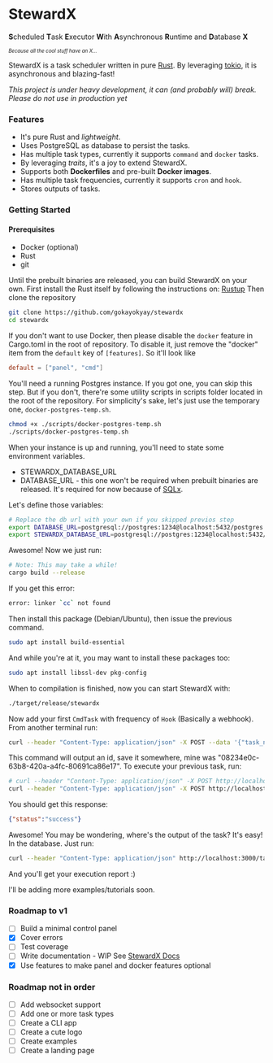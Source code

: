 # StewardX

**S**cheduled **T**ask **E**xecutor **W**ith **A**synchronous **R**untime and **D**atabase **X**

<sub><sup>*Because all the cool stuff have an X...*</sup></sub>

StewardX is a task scheduler written in pure [Rust](https://www.rust-lang.org/). By leveraging [tokio](https://tokio.rs/), it is asynchronous and blazing-fast!

*This project is under heavy development, it can (and probably will) break. Please do not use in production yet*

### Features
 - It's pure Rust and *lightweight*.
 - Uses PostgreSQL as database to persist the tasks.
 - Has multiple task types, currently it supports `command` and `docker` tasks.
 - By leveraging *traits*, it's a joy to extend StewardX.
 - Supports both **Dockerfiles** and pre-built **Docker images**.
 - Has multiple task frequencies, currently it supports `cron` and `hook`.
 - Stores outputs of tasks.

### Getting Started
#### Prerequisites
- Docker (optional)
- Rust
- git

Until the prebuilt binaries are released, you can build StewardX on your own.
First install the Rust itself by following the instructions on: [Rustup](https://rustup.rs/)
Then clone the repository
```bash
git clone https://github.com/gokayokyay/stewardx
cd stewardx
```

If you don't want to use Docker, then please disable the `docker` feature in Cargo.toml in the root of repository. To disable it, just remove the "docker" item from the `default` key of `[features]`. So it'll look like
```toml
default = ["panel", "cmd"]
```

You'll need a running Postgres instance. If you got one, you can skip this step. But if you don't, there're some utility scripts in scripts folder located in the root of the repository. For simplicity's sake, let's just use the temporary one, `docker-postgres-temp.sh`.
```bash
chmod +x ./scripts/docker-postgres-temp.sh
./scripts/docker-postgres-temp.sh
```
When your instance is up and running, you'll need to state some environment variables.
- STEWARDX_DATABASE_URL
- DATABASE_URL - this one won't be required when prebuilt binaries are released. It's required for now because of [SQLx](https://github.com/launchbadge/sqlx).

Let's define those variables:
```bash
# Replace the db url with your own if you skipped previos step
export DATABASE_URL=postgresql://postgres:1234@localhost:5432/postgres
export STEWARDX_DATABASE_URL=postgresql://postgres:1234@localhost:5432/postgres
```

Awesome! Now we just run:
```bash
# Note: This may take a while!
cargo build --release
```

If you get this error:
```bash
error: linker `cc` not found
```

Then install this package (Debian/Ubuntu), then issue the previous command.
```bash
sudo apt install build-essential
```

And while you're at it, you may want to install these packages too:
```bash
sudo apt install libssl-dev pkg-config
```

When to compilation is finished, now you can start StewardX with:
```bash
./target/release/stewardx
```

Now add your first `CmdTask` with frequency of `Hook` (Basically a webhook). From another terminal run:
```bash
curl --header "Content-Type: application/json" -X POST --data '{"task_name": "My test task", "frequency": "Hook", "task_type": "CmdTask", "task_props": {"command":"echo Hello StewardX!"}}' http://localhost:3000/tasks
```

This command will output an id, save it somewhere, mine was "08234e0c-63b8-420a-a4fc-80691ca86e17". To execute your previous task, run:
```bash
# curl --header "Content-Type: application/json" -X POST http://localhost:3000/#id from previous step
curl --header "Content-Type: application/json" -X POST http://localhost:3000/execute/08234e0c-63b8-420a-a4fc-80691ca86e17
```

You should get this response:
```json
{"status":"success"}
```

Awesome! You may be wondering, where's the output of the task? It's easy! In the database. Just run:
```bash
curl --header "Content-Type: application/json" http://localhost:3000/task/#your task id#/reports
```

And you'll get your execution report :)

I'll be adding more examples/tutorials soon.

### Roadmap to v1
- [ ] Build a minimal control panel
- [X] Cover errors
- [ ] Test coverage
- [ ] Write documentation - WIP See [StewardX Docs](https://github.com/gokayokyay/stewardx-docs)
- [X] Use features to make panel and docker features optional

### Roadmap not in order
- [ ] Add websocket support
- [ ] Add one or more task types
- [ ] Create a CLI app
- [ ] Create a cute logo
- [ ] Create examples
- [ ] Create a landing page

